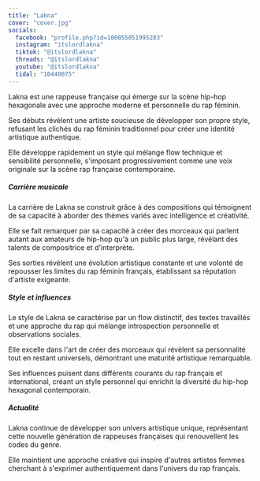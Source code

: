 ```yaml
---
title: "Lakna"
cover: "cover.jpg"
socials:
  facebook: "profile.php?id=100055051995283"
  instagram: "itslordlakna"
  tiktok: "@itslordlakna"
  threads: "@itslordlakna"
  youtube: "@itslordlakna"
  tidal: "10440075"
---
```


Lakna est une rappeuse française qui émerge sur la scène hip-hop hexagonale avec une approche moderne et personnelle du
rap féminin.

Ses débuts révèlent une artiste soucieuse de développer son propre style, refusant les clichés du rap féminin
traditionnel pour créer une identité artistique authentique.

Elle développe rapidement un style qui mélange flow technique et sensibilité personnelle, s'imposant progressivement
comme une voix originale sur la scène rap française contemporaine.

##### Carrière musicale

La carrière de Lakna se construit grâce à des compositions qui témoignent de sa capacité à aborder des thèmes variés
avec intelligence et créativité.

Elle se fait remarquer par sa capacité à créer des morceaux qui parlent autant aux amateurs de hip-hop qu'à un public
plus large, révélant des talents de compositrice et d'interprète.

Ses sorties révèlent une évolution artistique constante et une volonté de repousser les limites du rap féminin français,
établissant sa réputation d'artiste exigeante.

##### Style et influences

Le style de Lakna se caractérise par un flow distinctif, des textes travaillés et une approche du rap qui mélange
introspection personnelle et observations sociales.

Elle excelle dans l'art de créer des morceaux qui révèlent sa personnalité tout en restant universels, démontrant une
maturité artistique remarquable.

Ses influences puisent dans différents courants du rap français et international, créant un style personnel qui enrichit
la diversité du hip-hop hexagonal contemporain.

##### Actualité

Lakna continue de développer son univers artistique unique, représentant cette nouvelle génération de rappeuses
françaises qui renouvellent les codes du genre.

Elle maintient une approche créative qui inspire d'autres artistes femmes cherchant à s'exprimer authentiquement dans
l'univers du rap français.
